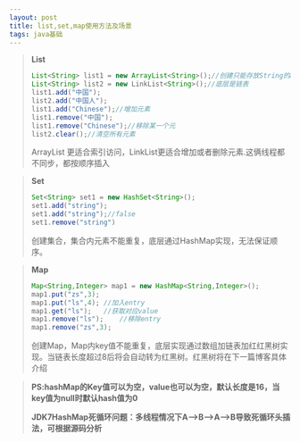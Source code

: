 ```yaml
---
layout: post
title: list,set,map使用方法及场景
tags: java基础
---
```


> **List**
>
> ```java
> List<String> list1 = new ArrayList<String>();//创建只能存放String的ArrayList
> List<String> list2 = new LinkList<String>();//底层是链表
> list1.add("中国");
> list2.add("中国人");
> list1.add("Chinese");//增加元素
> list1.remove("中国");
> list1.remove("Chinese");//移除某一个元
> list2.clear();//清空所有元素
> ```
>
> ArrayList 更适合索引访问，LinkList更适合增加或者删除元素.这俩线程都不同步，都按顺序插入

> **Set**
>
> ```java
> Set<String> set1 = new HashSet<String>();
> set1.add("string");
> set1.add("string");//false
> set1.remove("string")
> ```
>
> 创建集合，集合内元素不能重复，底层通过HashMap实现，无法保证顺序。

> **Map**
>
> ```java
> Map<String,Integer> map1 = new HashMap<String,Integer>();
> map1.put("zs",3);
> map1.put("ls",4);	//加入entry
> map1.get("ls");	//获取对应value
> map1.remove("ls");	//移除entry
> map1.remove("zs",3);
> ```
>
> 创建Map，Map内key值不能重复，底层实现通过数组加链表加红红黑树实现。当链表长度超过8后将会自动转为红黑树。红黑树将在下一篇博客具体介绍

> **PS:hashMap的Key值可以为空，value也可以为空，默认长度是16，当key值为null时默认hash值为0**
>
> **JDK7HashMap死循环问题：多线程情况下A—>B—>A—>B导致死循环头插法，可根据源码分析**